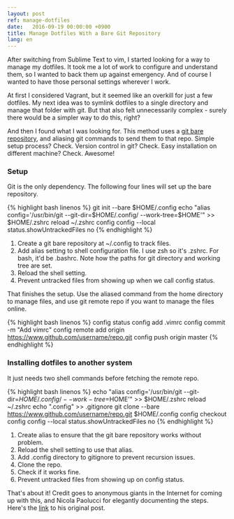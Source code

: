 ```yaml
---
layout: post
ref: manage-dotfiles
date:   2016-09-19 00:00:00 +0900
title: Manage Dotfiles With a Bare Git Repository
lang: en
---
```


After switching from Sublime Text to vim, I started looking for a way to manage my dotfiles. It took me a lot of work to configure and understand them, so I wanted to back them up against emergency. And of course I wanted to have those personal settings wherever I work. 

At first I considered Vagrant, but it seemed like an overkill for just a few dotfiles. My next idea was to symlink dotfiles to a single directory and manage that folder with git. But that also felt unnecessarily complex - surely there would be a simpler way to do this, right?

And then I found what I was looking for. This method uses a <a href="http://www.saintsjd.com/2011/01/what-is-a-bare-git-repository/">git bare repository</a>, and aliasing git commands to send them to that repo. Simple setup process? Check. Version control in git? Check. Easy installation on different machine? Check. Awesome!

### Setup

Git is the only dependency. The following four lines will set up the bare repository.

{% highlight bash linenos %}
git init --bare $HOME/.config
echo "alias config='/usr/bin/git --git-dir=$HOME/.config/ --work-tree=$HOME'" >> $HOME/.zshrc
reload ~/.zshrc
config config --local status.showUntrackedFiles no
{% endhighlight %}

1. Create a git bare repository at ~/.config to track files.
2. Add alias setting to shell configuration file. I use zsh so it's .zshrc. For bash, it'd be .bashrc. Note how the paths for git directory and working tree are set.
3. Reload the shell setting.
4. Prevent untracked files from showing up when we call config status.

That finishes the setup. Use the aliased command from the home directory to manage files, and use git remote repo if you want to manage the files online.

{% highlight bash linenos %}
config status
config add .vimrc
config commit -m "Add vimrc"
config remote add origin https://www.github.com/username/repo.git
config push origin master
{% endhighlight %}

### Installing dotfiles to another system

It just needs two shell commands before fetching the remote repo.

{% highlight bash linenos %}
echo "alias config='/usr/bin/git --git-dir=$HOME/.config/ --work-tree=$HOME'" >> $HOME/.zshrc
reload ~/.zshrc
echo ".config" >> .gitignore
git clone --bare https://www.github.com/username/repo.git $HOME/.config
config checkout
config config --local status.showUntrackedFiles no
{% endhighlight %}

1. Create alias to ensure that the git bare repository works without problem.
2. Reload the shell setting to use that alias.
3. Add .config directory to gitignore to prevent recursion issues.
4. Clone the repo.
5. Check if it works fine.
6. Prevent untracked files from showing up on config status.

That's about it! Credit goes to anonymous giants in the Internet for coming up with this, and Nicola Paolucci for elegantly documenting the steps. Here's the <a href="https://developer.atlassian.com/blog/2016/02/best-way-to-store-dotfiles-git-bare-repo/">link</a> to his original post.
